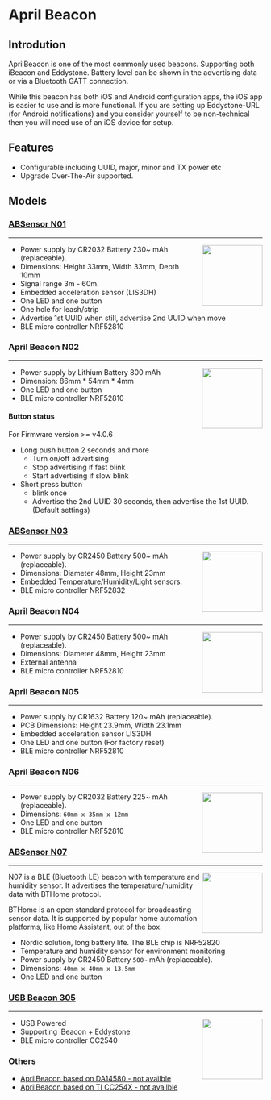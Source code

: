 # April Beacon #

## Introdution

AprilBeacon is one of the most commonly used beacons. Supporting both iBeacon and Eddystone. Battery level can be shown in the advertising data or via a Bluetooth GATT connection.

While this beacon has both iOS and Android configuration apps, the iOS app is easier to use and is more functional. If you are setting up Eddystone-URL (for Android notifications) and you consider yourself to be non-technical then you will need use of an iOS device for setup.

## Features

* Configurable including UUID, major, minor and TX power etc
* Upgrade Over-The-Air supported.

## Models

### [ABSensor N01](ABSensor.md#absensor-n01)

---

<img src="https://i1.aprbrother.com/ABsensorDHF.jpg-320.jpg" width="120" align="right">

* Power supply by CR2032 Battery 230~ mAh (replaceable).
* Dimensions: Height 33mm, Width 33mm, Depth 10mm
* Signal range 3m - 60m.
* Embedded acceleration sensor (LIS3DH)
* One LED and one button
* One hole for leash/strip
* Advertise 1st UUID when still, advertise 2nd UUID when move
* BLE micro controller NRF52810

### April Beacon N02

---

<img src="https://i1.aprbrother.com/card-n02.jpg-320.jpg" width="120" align="right">

* Power supply by Lithium Battery 800 mAh
* Dimension: 86mm * 54mm * 4mm
* One LED and one button
* BLE micro controller NRF52810

#### Button status

For Firmware version &gt;= v4.0.6

* Long push button 2 seconds and more
  * Turn on/off advertising 
  * Stop advertising if fast blink
  * Start advertising if slow blink
* Short press button
  * blink once
  * Advertise the 2nd UUID 30 seconds, then advertise the 1st UUID. (Default settings)

### [ABSensor N03](ABSensor.md#absensor-n03)

---

<img src="https://i1.aprbrother.com/n03.jpg-320.jpg" width="120" align="right">

* Power supply by CR2450 Battery 500~ mAh (replaceable).
* Dimensions: Diameter 48mm, Height 23mm
* Embedded Temperature/Humidity/Light sensors.
* BLE micro controller NRF52832

### April Beacon N04

---

<img src="https://i1.aprbrother.com/aprilbeacon-n04.jpg" width="120" align="right">

* Power supply by CR2450 Battery 500~ mAh (replaceable).
* Dimensions: Diameter 48mm, Height 23mm
* External antenna
* BLE micro controller NRF52810

### April Beacon N05

---

* Power supply by CR1632 Battery 120~ mAh (replaceable).
* PCB Dimensions: Height 23.9mm, Width 23.1mm
* Embedded acceleration sensor LIS3DH
* One LED and one button (For factory reset)
* BLE micro controller NRF52810

### April Beacon N06

---

<img src="https://i1.aprbrother.com/prod/n06.jpg-320.jpg" width="120" align="right">

* Power supply by CR2032 Battery 225~ mAh (replaceable).
* Dimensions: `60mm x 35mm x 12mm`
* One LED and one button
* BLE micro controller NRF52810

### [ABSensor N07](ABSensor.md#absensor-n07)

---

<img src="https://i1.aprbrother.com/p/n07.jpg-320.jpg" width="120" align="right">

N07 is a BLE (Bluetooth LE) beacon with temperature and humidity sensor. It advertises the temperature/humidity data with BTHome protocol. 

BTHome is an open standard protocol for broadcasting sensor data. It is supported by popular home automation platforms, like Home Assistant, out of the box.

* Nordic solution, long battery life. The BLE chip is NRF52820
* Temperature and humidity sensor for environment monitoring
* Power supply by CR2450 Battery `500~` mAh (replaceable).
* Dimensions: `40mm x 40mm x 13.5mm`
* One LED and one button

### [USB Beacon 305](AprilBeacon_305.md)

---

<img src="https://i1.aprbrother.com/302.jpg" width="120" align="right">

* USB Powered
* Supporting iBeacon + Eddystone 
* BLE micro controller CC2540

### Others

- [AprilBeacon based on DA14580 - not availble](AprilBeacon_based_on_DA14580.md)
- [AprilBeacon based on TI CC254X - not availble](AprilBeacon_based_on_TI_CC254X.md)

